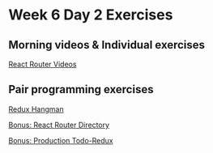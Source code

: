 # Week 6 Day 2 Exercises

## Morning videos & Individual exercises

[React Router Videos](videos)



## Pair programming exercises

[Redux Hangman](hangman)  

[Bonus: React Router Directory](directory)

[Bonus: Production Todo-Redux](./todo.md)

